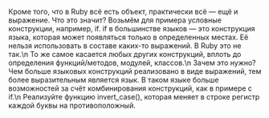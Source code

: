 Кроме того, что в Ruby всё есть объект, практически всё — ещё и выражение. Что это значит? Возьмём для примера условные конструкции, например, if. if в большинстве языков — это конструкция языка, которая может появляться только в определенных местах. Её нельзя использовать в составе каких-то выражений. В Ruby это не так.\n
То же самое касается любых других конструкций, вплоть до определения функций/методов, модулей, классов.\n
Зачем это нужно? Чем больше языковых конструкций реализовано в виде выражений, тем более выразительным является язык. В таком языке больше возможностей за счёт комбинирования конструкций, как в примере с if.\n
Реализуйте функцию invert_case(), которая меняет в строке регистр каждой буквы на противоположный.
